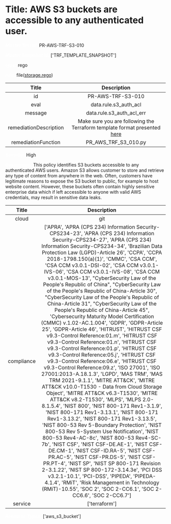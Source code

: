 



# Title: AWS S3 buckets are accessible to any authenticated user.


***<font color="white">Master Test Id:</font>*** PR-AWS-TRF-S3-010

***<font color="white">Master Snapshot Id:</font>*** ['TRF_TEMPLATE_SNAPSHOT']

***<font color="white">type:</font>*** rego

***<font color="white">rule:</font>*** file([storage.rego])  
  
  
  
  

|Title|Description|
| :---: | :---: |
|id|PR-AWS-TRF-S3-010|
|eval|data.rule.s3_auth_acl|
|message|data.rule.s3_auth_acl_err|
|remediationDescription|Make sure you are following the Terraform template format presented <a href='https://registry.terraform.io/providers/hashicorp/aws/latest/docs/resources/s3_bucket' target='_blank'>here</a>|
|remediationFunction|PR_AWS_TRF_S3_010.py|


***<font color="white">Severity:</font>*** High

***<font color="white">Description:</font>*** This policy identifies S3 buckets accessible to any authenticated AWS users. Amazon S3 allows customer to store and retrieve any type of content from anywhere in the web. Often, customers have legitimate reasons to expose the S3 bucket to public, for example to host website content. However, these buckets often contain highly sensitive enterprise data which if left accessible to anyone with valid AWS credentials, may result in sensitive data leaks.  
  
  

|Title|Description|
| :---: | :---: |
|cloud|git|
|compliance|['APRA', 'APRA (CPS 234) Information Security-CPS234-23', 'APRA (CPS 234) Information Security-CPS234-27', 'APRA (CPS 234) Information Security-CPS234-34', 'Brazilian Data Protection Law (LGPD)-Article 26', 'CCPA', 'CCPA 2018-1798.150(a)(1)', 'CMMC', 'CSA CCM', 'CSA CCM v3.0.1-DSI-02', 'CSA CCM v3.0.1-IVS-06', 'CSA CCM v3.0.1-IVS-08', 'CSA CCM v3.0.1-MOS-13', "CyberSecurity Law of the People's Republic of China", "CyberSecurity Law of the People's Republic of China-Article 30", "CyberSecurity Law of the People's Republic of China-Article 31", "CyberSecurity Law of the People's Republic of China-Article 45", 'Cybersecurity Maturity Model Certification (CMMC) v.1.02-AC.1.004', 'GDPR', 'GDPR-Article 25', 'GDPR-Article 46', 'HITRUST', 'HITRUST CSF v9.3-Control Reference:01.m', 'HITRUST CSF v9.3-Control Reference:01.n', 'HITRUST CSF v9.3-Control Reference:01.p', 'HITRUST CSF v9.3-Control Reference:05.j', 'HITRUST CSF v9.3-Control Reference:06.e', 'HITRUST CSF v9.3-Control Reference:09.z', 'ISO 27001', 'ISO 27001:2013-A.18.1.3', 'LGPD', 'MAS TRM', 'MAS TRM 2021-9.1.1', 'MITRE ATT&CK', 'MITRE ATT&CK v10.0-T1530 - Data from Cloud Storage Object', 'MITRE ATT&CK v6.3-T1530', 'MITRE ATT&CK v8.2-T1530', 'MLPS', 'MLPS 2.0-8.1.5.4', 'NIST 800', 'NIST 800-171 Rev1-3.1.9', 'NIST 800-171 Rev1-3.13.1', 'NIST 800-171 Rev1-3.13.2', 'NIST 800-171 Rev1-3.13.5', 'NIST 800-53 Rev 5-Boundary Protection', 'NIST 800-53 Rev 5-System Use Notification', 'NIST 800-53 Rev4-AC-8c', 'NIST 800-53 Rev4-SC-7b', 'NIST CSF', 'NIST CSF-DE.AE-1', 'NIST CSF-DE.CM-1', 'NIST CSF-ID.RA-5', 'NIST CSF-PR.AC-5', 'NIST CSF-PR.DS-5', 'NIST CSF-PR.PT-4', 'NIST SP', 'NIST SP 800-171 Revision 2-3.1.22', 'NIST SP 800-172-3.14.3e', 'PCI DSS v3.2.1-10.1', 'PCI-DSS', 'PIPEDA', 'PIPEDA-4.1.4', 'RMiT', 'Risk Management in Technology (RMiT)-10.55', 'SOC 2', 'SOC 2-CC6.1', 'SOC 2-CC6.6', 'SOC 2-CC6.7']|
|service|['terraform']|


***<font color="white">Resource Types:</font>*** ['aws_s3_bucket']


[storage.rego]: https://github.com/prancer-io/prancer-compliance-test/tree/master/aws/terraform/storage.rego
